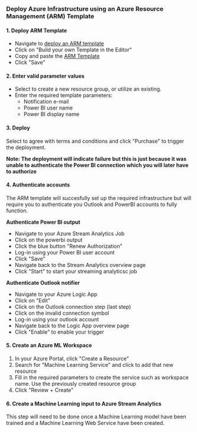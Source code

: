 ###  Deploy Azure Infrastructure using an Azure Resource Management (ARM) Template

#### 1. Deploy ARM Template
- Navigate to [deploy an ARM template](https://portal.azure.com/#create/Microsoft.Template)
- Click on "Build your own Template in the Editor"
- Copy and paste the [ARM Template](https://github.com/aslotte/mldotnet-real-time-data-streaming-workshop/blob/master/src/real-time-data-streaming/deploy/pipeline-with-azureml.json)
- Click "Save"

#### 2. Enter valid parameter values
- Select to create a new resource group, or utilize an existing.
- Enter the required template parameters:
    - Notification e-mail
    - Power BI user name
    - Power BI display name

#### 3. Deploy
Select to agree with terms and conditions and click "Purchase" to trigger the deployment.


**Note: The deployment will indicate failure but this is just because it was unable to authenticate the Power BI connection which you will later have to authorize**


#### 4. Authenticate accounts
The ARM template will succesfully set up the required infrastructure but will require you to authenticate you Outlook and PowerBI accounts to fully function.

**Authenticate Power BI output**
- Navigate to your Azure Stream Analytics Job
- Click on the powerbi output
- Click the blue button "Renew Authorization"
- Log-in using your Power BI user account
- Click "Save"
- Navigate back to the Stream Analytics overview page
- Click "Start" to start your streaming analyticsc job

**Authenticate Outlook notifier**
- Navigate to your Azure Logic App
- Click on "Edit"
- Click on the Outlook connection step (last step)
- Click on the invalid connection symbol
- Log-in using your outlook account
- Navigate back to the Logic App overview page
- Click "Enable" to enable your trigger

#### 5. Create an Azure ML Workspace
1. In your Azure Portal, click "Create a Resource"
2. Search for "Machine Learning Service" and click to add that new resource
3. Fill in the required parameters to create the service such as workspace name. Use the previously created resource group
4. Click "Review + Create"

#### 6. Create a Machine Learning input to Azure Stream Analytics
This step will need to be done once a Machine Learning model have been trained and a Machine Learning Web Service have been created.
